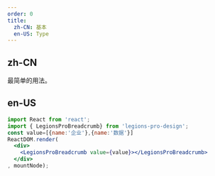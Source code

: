 ```yaml
---
order: 0
title:
  zh-CN: 基本
  en-US: Type
---
```


## zh-CN

最简单的用法。


## en-US




````jsx
import React from 'react';
import { LegionsProBreadcrumb} from 'legions-pro-design';
const value=[{name:'企业'},{name:'数据'}]
ReactDOM.render(
  <div>
    <LegionsProBreadcrumb value={value}></LegionsProBreadcrumb>
  </div>
, mountNode);
````
